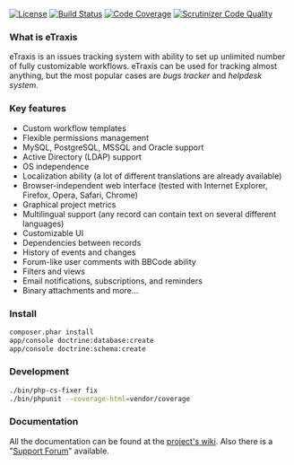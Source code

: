 [![License](https://img.shields.io/badge/license-GPLv3-blue.svg)](http://www.gnu.org/licenses/gpl.txt)
[![Build Status](https://img.shields.io/travis/etraxis/etraxis.svg)](https://travis-ci.org/etraxis/etraxis)
[![Code Coverage](https://img.shields.io/scrutinizer/coverage/g/etraxis/etraxis.svg)](https://scrutinizer-ci.com/g/etraxis/etraxis/?branch=master)
[![Scrutinizer Code Quality](https://img.shields.io/scrutinizer/g/etraxis/etraxis.svg)](https://scrutinizer-ci.com/g/etraxis/etraxis/?branch=master)

### What is eTraxis

eTraxis is an issues tracking system with ability to set up unlimited number of fully customizable workflows. eTraxis can be used for tracking almost anything, but the most popular cases are *bugs tracker* and *helpdesk system*.

### Key features

* Custom workflow templates
* Flexible permissions management
* MySQL, PostgreSQL, MSSQL and Oracle support
* Active Directory (LDAP) support
* OS independence
* Localization ability (a lot of different translations are already available)
* Browser-independent web interface (tested with Internet Explorer, Firefox, Opera, Safari, Chrome)
* Graphical project metrics
* Multilingual support (any record can contain text on several different languages)
* Customizable UI
* Dependencies between records
* History of events and changes
* Forum-like user comments with BBCode ability
* Filters and views
* Email notifications, subscriptions, and reminders
* Binary attachments
and more...

### Install

```bash
composer.phar install
app/console doctrine:database:create
app/console doctrine:schema:create
```

### Development

```bash
./bin/php-cs-fixer fix
./bin/phpunit --coverage-html=vendor/coverage
```

### Documentation

All the documentation can be found at the [project's wiki](../../wiki). Also there is a "[Support Forum](https://forum.etraxis.com/)" available.
